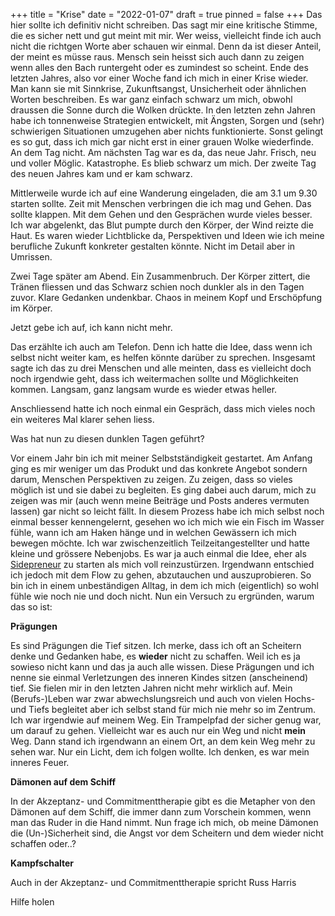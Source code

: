 +++
title = "Krise"
date = "2022-01-07"
draft = true
pinned = false
+++
Das hier sollte ich definitiv nicht schreiben. Das sagt mir eine kritische Stimme, die es sicher nett und gut meint mit mir. Wer weiss, vielleicht finde ich auch nicht die richtgen Worte aber schauen wir einmal. Denn da ist dieser Anteil, der meint es müsse raus. Mensch sein heisst sich auch dann zu zeigen wenn alles den Bach runtergeht oder es zumindest so scheint. Ende des letzten Jahres, also vor einer Woche fand ich mich in einer Krise wieder. Man kann sie mit Sinnkrise, Zukunftsangst, Unsicherheit oder ähnlichen Worten beschreiben. Es war ganz einfach schwarz um mich, obwohl draussen die Sonne durch die Wolken drückte. In den letzten zehn Jahren habe ich tonnenweise Strategien entwickelt, mit Ängsten, Sorgen und (sehr) schwierigen Situationen umzugehen aber nichts funktionierte. Sonst gelingt es so gut, dass ich mich gar nicht erst in einer grauen Wolke wiederfinde. An dem Tag nicht. Am nächsten Tag war es da, das neue Jahr. Frisch, neu und voller Möglic. Katastrophe. Es blieb schwarz um mich. Der zweite Tag des neuen Jahres kam und er kam schwarz. 

Mittlerweile wurde ich auf eine Wanderung eingeladen, die am 3.1 um 9.30 starten sollte. Zeit mit Menschen verbringen die ich mag und Gehen. Das sollte klappen. Mit dem Gehen und den Gesprächen wurde vieles besser. Ich war abgelenkt, das Blut pumpte durch den Körper, der Wind reizte die Haut. Es waren wieder Lichtblicke da, Perspektiven und Ideen wie ich meine berufliche Zukunft konkreter gestalten könnte. Nicht im Detail aber in Umrissen. 

Zwei Tage später am Abend. Ein Zusammenbruch. Der Körper zittert, die Tränen fliessen und das Schwarz schien noch dunkler als in den Tagen zuvor. Klare Gedanken undenkbar. Chaos in meinem Kopf und Erschöpfung im Körper. 

Jetzt gebe ich auf, ich kann nicht mehr. 

Das erzählte ich auch am Telefon. Denn ich hatte die Idee, dass wenn ich selbst nicht weiter kam, es helfen könnte darüber zu sprechen. Insgesamt sagte ich das zu drei Menschen und alle meinten, dass es vielleicht doch noch irgendwie geht, dass ich weitermachen sollte und Möglichkeiten kommen. Langsam, ganz langsam wurde es wieder etwas heller. 

Anschliessend hatte ich noch einmal ein Gespräch, dass mich vieles noch ein weiteres Mal klarer sehen liess. 

Was hat nun zu diesen dunklen Tagen geführt? 

Vor einem Jahr bin ich mit meiner Selbstständigkeit gestartet. Am Anfang ging es mir weniger um das Produkt und  das konkrete Angebot sondern darum, Menschen Perspektiven zu zeigen. Zu zeigen, dass so vieles möglich ist und sie dabei zu begleiten. Es ging dabei auch darum, mich zu zeigen was mir (auch wenn meine Beiträge und Posts anderes vermuten lassen) gar nicht so leicht fällt. In diesem Prozess habe ich mich selbst noch einmal besser kennengelernt, gesehen wo ich mich wie ein Fisch im Wasser fühle, wann ich am Haken hänge und in welchen Gewässern ich mich bewegen möchte. Ich war zwischenzeitlich Teilzeitangestellter und hatte kleine und grössere Nebenjobs. Es war ja auch einmal die Idee, eher als [Sidepreneur](https://karrierebibel.de/sidepreneur/) zu starten als mich voll reinzustürzen. Irgendwann entschied ich jedoch mit dem Flow zu gehen, abzutauchen und auszuprobieren. So bin ich in einem unbeständigen Alltag, in dem ich mich (eigentlich) so wohl fühle wie noch nie und doch nicht. Nun ein Versuch zu ergründen, warum das so ist:

**Prägungen** 

Es sind Prägungen die Tief sitzen. Ich merke, dass ich oft an Scheitern denke und Gedanken habe, es **wieder** nicht zu schaffen. Weil ich es ja sowieso nicht kann und das ja auch alle wissen. Diese Prägungen und ich nenne sie einmal Verletzungen des inneren Kindes sitzen (anscheinend) tief. Sie fielen mir in den letzten Jahren nicht mehr wirklich auf. Mein (Berufs-)Leben war zwar abwechslungsreich und auch von vielen Hochs- und Tiefs begleitet aber ich selbst stand für mich nie mehr so im Zentrum. Ich war irgendwie auf meinem Weg. Ein Trampelpfad der sicher genug war, um darauf zu gehen. Vielleicht war es auch nur ein Weg und nicht **mein** Weg. Dann stand ich irgendwann an einem Ort, an dem kein Weg mehr zu sehen war. Nur ein Licht, dem ich folgen wollte. Ich denken, es war mein inneres Feuer. 

**Dämonen auf dem Schiff**

In der Akzeptanz- und Commitmenttherapie gibt es die Metapher von den Dämonen auf dem Schiff, die immer dann zum Vorschein kommen, wenn man das Ruder in die Hand nimmt. Nun frage ich mich, ob meine Dämonen die (Un-)Sicherheit sind, die Angst vor dem Scheitern und dem wieder nicht schaffen oder..?

**Kampfschalter**

Auch in der Akzeptanz- und Commitmenttherapie spricht Russ Harris 

Hilfe holen